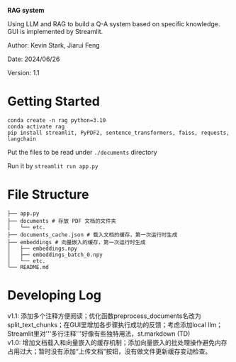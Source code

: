 **RAG system**

Using LLM and RAG to build a Q-A system based on specific knowledge. GUI is implemented by Streamlit.

Author: Kevin Stark, Jiarui Feng

Date: 2024/06/26

Version: 1.1

# Getting Started

```
conda create -n rag python=3.10
conda activate rag
pip install streamlit, PyPDF2, sentence_transformers, faiss, requests, langchain
```

Put the files to be read under `./documents` directory

Run it by `streamlit run app.py`

# File Structure

```
├── app.py
├── documents # 存放 PDF 文档的文件夹
│   └── etc.
├── documents_cache.json # 载入文档的缓存，第一次运行时生成
├── embeddings # 向量嵌入的缓存，第一次运行时生成
│   ├── embeddings.npy
│   ├── embeddings_batch_0.npy
│   └── etc.
└── README.md
```

# Developing Log
v1.1: 添加多个注释方便阅读；优化函数preprocess_documents名改为split_text_chunks；在GUI里增加各步骤执行成功的反馈；考虑添加local llm；Streamlit里对'''多行注释'''好像有些独特用法，st.markdown (TD)  
v1.0: 增加文档载入和向量嵌入的缓存机制；添加向量嵌入的批处理操作避免内存占用过大；暂时没有添加“上传文档”按钮，没有做文件更新缓存变动检查。
